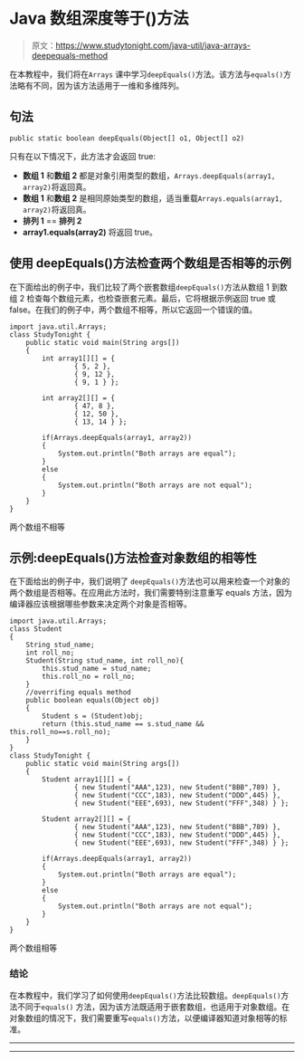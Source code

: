 # Java 数组深度等于()方法

> 原文：<https://www.studytonight.com/java-util/java-arrays-deepequals-method>

在本教程中，我们将在`Arrays` 课中学习`deepEquals()`方法。该方法与`equals()`方法略有不同，因为该方法适用于一维和多维阵列。

## 句法

```
public static boolean deepEquals(Object[] o1, Object[] o2)
```

只有在以下情况下，此方法才会返回 true:

*   **数组 1** 和**数组 2** 都是对象引用类型的数组，`Arrays.deepEquals(array1, array2)`将返回真。
*   **数组 1** 和**数组 2** 是相同原始类型的数组，适当重载`Arrays.equals(array1, array2)`将返回真。
*   **排列 1** == **排列 2**
*   **array1.equals(array2)** 将返回 true。

## 使用 deepEquals()方法检查两个数组是否相等的示例

在下面给出的例子中，我们比较了两个嵌套数组`deepEquals()`方法从数组 1 到数组 2 检查每个数组元素，也检查嵌套元素。最后，它将根据示例返回 true 或 false。在我们的例子中，两个数组不相等，所以它返回一个错误的值。

```
import java.util.Arrays;
class StudyTonight { 
	public static void main(String args[]) 
	{ 
		int array1[][] = { 
				{ 5, 2 }, 
				{ 9, 12 }, 
				{ 9, 1 } }; 

		int array2[][] = { 
				{ 47, 8 }, 
				{ 12, 50 }, 
				{ 13, 14 } }; 

		if(Arrays.deepEquals(array1, array2))
		{
			System.out.println("Both arrays are equal");
		}
		else
		{
			System.out.println("Both arrays are not equal");
		}
	} 
} 
```

两个数组不相等

## 示例:deepEquals()方法检查对象数组的相等性

在下面给出的例子中，我们说明了 `deepEquals()`方法也可以用来检查一个对象的两个数组是否相等。在应用此方法时，我们需要特别注意重写 equals 方法，因为编译器应该根据哪些参数来决定两个对象是否相等。

```
import java.util.Arrays;
class Student
{
	String stud_name;
	int roll_no;
	Student(String stud_name, int roll_no){
		this.stud_name = stud_name;
		this.roll_no = roll_no;
	}
	//overrifing equals method
	public boolean equals(Object obj) 
    {
        Student s = (Student)obj; 
        return (this.stud_name == s.stud_name && this.roll_no==s.roll_no); 
    } 
}
class StudyTonight { 
	public static void main(String args[]) 
	{ 
		Student array1[][] = { 
				{ new Student("AAA",123), new Student("BBB",789) }, 
				{ new Student("CCC",183), new Student("DDD",445) }, 
				{ new Student("EEE",693), new Student("FFF",348) } }; 

		Student array2[][] = { 
				{ new Student("AAA",123), new Student("BBB",789) }, 
				{ new Student("CCC",183), new Student("DDD",445) }, 
				{ new Student("EEE",693), new Student("FFF",348) } }; 		

		if(Arrays.deepEquals(array1, array2))
		{
			System.out.println("Both arrays are equal");
		}
		else
		{
			System.out.println("Both arrays are not equal");
		}
	} 
} 
```

两个数组相等

### 结论

在本教程中，我们学习了如何使用`deepEquals()`方法比较数组。`deepEquals()`方法不同于`equals()` 方法，因为该方法既适用于嵌套数组，也适用于对象数组。在对象数组的情况下，我们需要重写`equals()`方法，以便编译器知道对象相等的标准。

* * *

* * *
